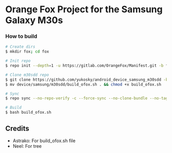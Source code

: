 # Orange Fox Project for the Samsung Galaxy M30s

### How to build ###

```bash
# Create dirs
$ mkdir fox; cd fox

# Init repo
$ repo init --depth=1 -u https://gitlab.com/OrangeFox/Manifest.git -b fox_9.0

# Clone m30sdd repo
$ git clone https://github.com/yukosky/android_device_samsung_m30sdd -b fox-9.0 device/samsung/m30sdd
$ mv device/samsung/m30sdd/build_ofox.sh . && chmod +x build_ofox.sh

# Sync
$ repo sync --no-repo-verify -c --force-sync --no-clone-bundle --no-tags --optimized-fetch --prune -j`nproc`

# Build
$ bash build_ofox.sh
```

## Credits
* Astrako: For build_ofox.sh file
* Neel: For tree
